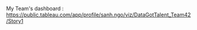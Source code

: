 My Team's dashboard : https://public.tableau.com/app/profile/sanh.ngo/viz/DataGotTalent_Team42/Story1 
